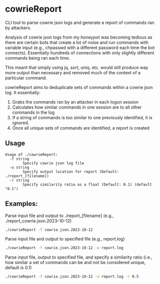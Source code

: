 # cowrieReport
CLI tool to parse cowrie json logs and generate a report of commands ran by attackers.

Analysis of cowrie json logs from my honeypot was becoming tedious as there are certain bots that create a lot of noise and run commands with variable input (e.g., chpasswd with a different password each time the bot connects). Essentially hundreds of connections with only slightly different commands being ran each time.

This meant that simply using jq, sort, uniq, etc. would still produce way more output than necessary and removed much of the context of a particular command.

cowrieReport aims to deduplicate sets of commands within a cowrie json log. It essentially:
1. Grabs the commands ran by an attacker in each logon session
2. Calculates how similar commands in one session are to all other commands in the log 
3. If a string of commands is too similar to one previously identified, it is ignored.
4. Once all unique sets of commands are identified, a report is created

## Usage
```
Usage of ./cowrieReport:
  -f string
        Specify cowrie json log file
  -o string
        Specify output location for report (Default: ./report_[filename])
  -r string
        Specify similarity ratio as a float (Default: 0.1) (default "0.1")
```

## Examples:
Parse input file and output to ./report_[filename] (e.g., ./report_cowrie.json.2023-10-12)
```bash
./cowrieReport -f cowrie.json.2023-10-12
```

Parse input file and output to specified file (e.g., report.log)
```bash
./cowrieReport -f cowrie.json.2023-10-12 -o report.log
```

Parse input file, output to specified file, and specify a similarity ratio (i.e., how similar a set of commands can be and not be considered unique, default is 0.1)
```bash
./cowrieReport -f cowrie.json.2023-10-12 -o report.log -r 0.5
```